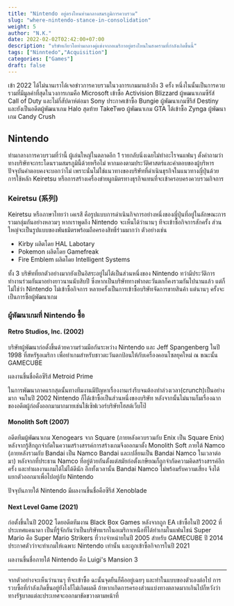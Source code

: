 ```yaml
---
title: "Nintendo อยู่ตรงไหนท่ามกลางสมรภูมิการควบรวม"
slug: "where-nintendo-stance-in-consolidation"
weight: 5
author: "N.K."
date: 2022-02-02T02:42:00+07:00
description: "บริษัทเกียวโตท่ามกลางคู่แข่งจากอเมริกาอยู่ตรงไหนในสงครามที่กำลังเกิดขึ้นนี้"
tags: ["Ninntedo","Acquisition"]
categories: ["Games"]
draft: false
---
```

เข้า 2022 ได้ไม่นานเราได้เจอข่าวการควบรวมในวงการเกมมาแล้วถึง 3 ครั้ง หนึ่งในนั้นเป็นการควบรวมที่มีมูลค่าที่สุดในวงการเกมคือ Microsoft เข้าซื้อ Activision Blizzard ผู้พฒนาเกมซีรัส์ Call of Duty และไม่กี่สัปดาห์ต่อมา Sony ประกาศเข้าซื้อ Bungie ผู้พัฒนาเกมซีรีส์ Destiny และยังเป็นอดีตผู้พัฒนาเกม Halo สุดท้าย TakeTwo ผู้พัฒนาเกม GTA ได้เข้าซื้อ Zynga ผู้พัฒนาเกม Candy Crush

## Nintendo

ท่ามกลางการควบรวมที่ว่านี้ ผู้เล่นใหญ่ในตลาดอีก 1 รายกลับนิ่งเฉยไม่ทำอะไรจนแฟนๆ ตั้งคำถามว่าทางบริษัทจะกระโดนรวมสมรภูมินี้ด้วยหรือไม่ หากมองตามประวัติศาสตร์และคำตอบของผู้บริหารปัจจุบันคำตอบคงจะบอกว่าไม่ เพราะนั่นไม่ใช่แนวทางของบริษัทที่ดำเนินธุรกิจในแนวทางญี่ปุ่นด้วยการใช้หลัก Keiretsu หรือการสร้างเครื่องข่ายผูกมิตรทางธุรกิจแทนที่จะเข้าครอบครงควบรวมกิจการ

### Keiretsu (系列)

Keiretsu หรือภาษาไทยว่า เคเรสึ คือรูปแบบการดำเนินกิจการอย่างหนึ่งของญี่ปุ่นที่อยู่ในลักษณะการรวมกลุ่มกันอย่างหลวมๆ หากเราพูดถึง Nintendo จะเห็นได้ว่านานๆ ทีจะเข้าซื้อกิจการสักครั้ง ส่วนใหญ่จะเป็นรูปแบบของพันธมิตรพร้อมถือครองสิทธิ์ร่วมมากว่า ตัวอย่างเช่น

- Kirby ผลิตโดย HAL Labotary
- Pokemon ผลิตโดย Gamefreak
- Fire Emblem ผลิตโดย Intelligent Systems

ทั้ง 3 บริษัทที่ยกตัวอย่างมากยังเป็นอิสระอยู่ไม่ได้เป็นส่วนหนึ่งของ Nintendo ทว่ามีประวัติการทำงานร่วมกันมาอย่างยาวนานนับสิบปี ซึ่งหากเป็นบริษัททางฟากตะวันตกก็คงรวมกันไปนานแล้ว แต่ก็ไม่ใช่ว่า Nintendo ไม่เข้าซื้อกิจการ หลายครั้งเป็นการเข้าซื้อบริษัทจัดการขายสินค้า แต่นานๆ ครั้งจะเป็นการซื้อผู้พัฒนาเกม

### ผู้พัฒนาเกมที่ Nintendo ซื้อ

#### Retro Studios, Inc. (2002)

บริษัทผู้พัฒนาก่อตั้งขึ้นด้วยความร่วมมือกันระหว่าง Nintendo และ  Jeff Spangenberg ในปี 1998 ที่สหรัฐอเมริกา เพื่อทำเกมสำหรับชาวตะวันตกป้อนให้กับเครื่องคอนโซลยุคใหม่ ณ ขณะนั้น GAMECUBE

ผลงานขึ้นชื่อคือซีรีส์ Metroid Prime

ในการพัฒนาภาคแรกสุดนั้นทางทีมงานมีปัญหาเรื่องงานเร่งรีบจนต้องทำล่วงเวลา(crunch)เป็นอย่างมาก จนในปี 2002 Nintendo ก็ได้เข้าซื้อเป็นส่วนหนึ่งของบริษัท หลังจากนั้นไม่นานก็มเรื่องฉากของอดีตผู้ก่อตั้งออกมามากมายเช่นใช้เซิฟเวอร์บริษัทโฮสต์เว็บโป๊

#### Monolith Soft (2007)

อดีตทีมผู้พัฒนาเกม Xenogears จาก Square (ภายหลังควบรวมกับ Enix เป็น Square Enix) หลังจากรู้สึกถูกจำกัดในความสร้างสรรค์การสร้างเกมจึงออกมาตั้ง Monolith Soft ภายใต้ Namco (ภายหลังรวมกับ Bandai เป็น Namco Bandai และเปลี่ยนเป็น Bandai Namco ในเวลาต่อมา) หลังจากที่ประธาน Namco ที่อยู่ด้วยกันตั้งแต่สมัยก่อตั้งเกษียณก็ถูกจำกัดความคิดสร้างสรรค์อีกครั้ง และทำผลงานเกมได้ไม่ได้ดีนัก อีกทั้งเวลานั้น Bandai Namco ไม่พร้อมรับความเสี่ยง จึงได้แยกตัวออกมาเพื่อไปอยู่กับ Nintendo

ปัจจุบันภายใต้ Nintendo มีผลงานขึ้นชื่อคือซีรีส์ Xenoblade

#### Next Level Game (2021)

ก่อตั้งขึ้นในปี 2002 โดยอดีตทีมงาน Black Box Games หลังจากถูก EA เข้าซื้อในปี 2002 ที่ประเทศแคนาดา เป็นที่รู้จักกันว่าเป็นบริษัทแรกในอเมริกาเหนือที่ได้ทำเกมในแฟนไชน์ Super Mario คือ Super Mario Strikers ที่วางจำหน่ายในปี 2005 สำหรับ GAMECUBE ปี 2014 ประกาศตัวว่าจะทำเกมให้เฉพาะ Nintendo เท่านั้น และถูกเข้าซื้อกิจการในปี 2021

ผลงานขึ้นชื่อภายใต้ Nintendo คือ Luigi's Mansion 3

***

จากตัวอย่างจะเห็นว่านานๆ ทีจะเข้าซื้อ ฉะนั้นจุดยืนก็คืออยู่เฉยๆ และทำในแบบของตัวเองต่อไป การรวบซื้อที่กำลังเกิดขึ้นอยู่ยังไงก็ไม่เกิดผลดี ถ้าหากเกิดการครองส่วนแบ่งทางตลาดมากเกินไปก็หวังว่าทางรัฐบาลแต่ละประเทศจะออกมาขัดขวางตามหน้าที่
